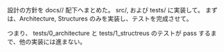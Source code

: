 設計の方針を docs// 配下へまとめた。
src/, および tests/ に実装して。
まずは、Architecture, Structures のみを実装し、テストを完成させて。

つまり、 tests/0_architecture と tests/1_structreus のテストが pass するまで、他の実装には進まない。

